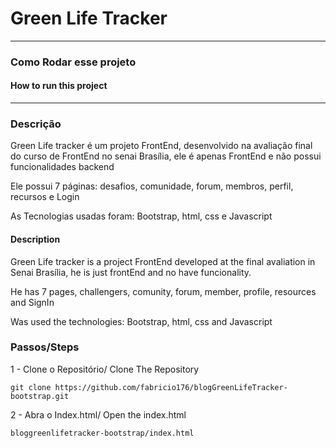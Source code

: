 # Green Life Tracker
<hr>

### Como Rodar esse projeto
#### How to run this project
<hr>


### Descrição
<p>Green Life tracker é um projeto FrontEnd, desenvolvido na avaliação final do curso de FrontEnd no senai Brasília, ele é apenas FrontEnd e não possui funcionalidades backend </p>
<p>Ele possui 7 páginas: desafios, comunidade, forum, membros, perfil, recursos e Login</p>
<p>As Tecnologias usadas foram: Bootstrap, html, css e Javascript</p>

#### Description

<p>Green Life tracker is a project FrontEnd developed at the final avaliation in Senai Brasília, he is just frontEnd and no have funcionality.</p>
<p>He has 7 pages, challengers, comunity, forum, member, profile, resources and SignIn</p>
<p>Was used the technologies: Bootstrap, html, css and Javascript</p>

### Passos/Steps
1 - Clone o Repositório/ Clone The Repository

    git clone https://github.com/fabricio176/blogGreenLifeTracker-bootstrap.git 

2 - Abra o Index.html/ Open the index.html

    bloggreenlifetracker-bootstrap/index.html

